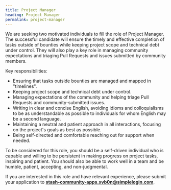 ```yaml
---
title: Project Manager
heading: Project Manager
permalink: project-manager
---
```


We are seeking two motivated individuals to fill the role of Project Manager. The successful candidate will ensure the timely and effective completion of tasks outside of bounties while keeping project scope and technical debt under control. They will also play a key role in managing community expectations and triaging Pull Requests and issues submitted by community members.

Key responsibilities:

- Ensuring that tasks outside bounties are managed and mapped in "timelines".
- Keeping project scope and technical debt under control.
- Managing expectations of the community and helping triage Pull Requests and community-submitted issues.
- Writing in clear and concise English, avoiding idioms and colloquialisms to be as understandable as possible to individuals for whom English may be a second language.
- Maintaining a neutral and patient approach in all interactions, focusing on the project's goals as best as possible.
- Being self-directed and comfortable reaching out for support when needed.

To be considered for this role, you should be a self-driven individual who is capable and willing to be persistent in making progress on project tasks, inspiring and patient. You should also be able to work well in a team and be humble, patient, accepting, and non-judgmental.

If you are interested in this role and have relevant experience, please submit your application to <b>stash-community-apps.xvb0n@simplelogin.com</b>.